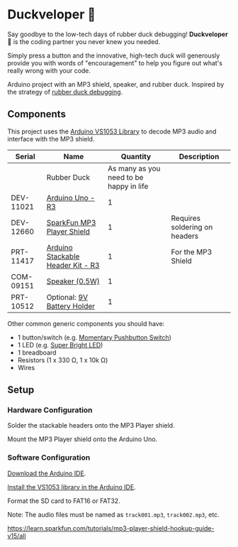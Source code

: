 # Duckveloper 🐤

Say goodbye to the low-tech days of rubber duck debugging! **Duckveloper 🐤** is the coding partner you never knew you needed.

Simply press a button and the innovative, high-tech duck will generously provide you with words of "encouragement" to help you figure out what's really wrong with your code.

Arduino project with an MP3 shield, speaker, and rubber duck. Inspired by the strategy of [rubber duck debugging](https://en.wikipedia.org/wiki/Rubber_duck_debugging).

## Components

This project uses the [Arduino VS1053 Library](https://github.com/mpflaga/Arduino_Library-vs1053_for_SdFat) to decode MP3 audio and interface with the MP3 shield.

Serial | Name | Quantity | Description
--- | --- | --- | ---
| | Rubber Duck | As many as you need to be happy in life
DEV-11021 | [Arduino Uno - R3](https://www.sparkfun.com/search/results?term=arduino+uno) | 1
DEV-12660 | [SparkFun MP3 Player Shield](https://www.sparkfun.com/products/12660) | 1 | Requires soldering on headers
PRT-11417 | [Arduino Stackable Header Kit - R3](https://www.sparkfun.com/products/11417) | 1 | For the MP3 Shield
COM-09151 | [Speaker (0.5W)](https://www.sparkfun.com/products/9151) | 1
PRT-10512 | Optional: [9V Battery Holder](https://www.sparkfun.com/products/10512) | 1

Other common generic components you should have:
* 1 button/switch (e.g. [Momentary Pushbutton Switch](https://www.sparkfun.com/products/9190))
* 1 LED (e.g. [Super Bright LED](https://www.sparkfun.com/products/11118))
* 1 breadboard
* Resistors (1 x 330 Ω, 1 x 10k Ω)
* Wires

## Setup

### Hardware Configuration

Solder the stackable headers onto the MP3 Player shield.

Mount the MP3 Player shield onto the Arduino Uno.


### Software Configuration

[Download the Arduino IDE](https://www.arduino.cc/en/software).

[Install the VS1053 library in the Arduino IDE](https://mpflaga.github.io/Arduino_Library-vs1053_for_SdFat/).

Format the SD card to FAT16 or FAT32.

Note: The audio files must be named as `track001.mp3`, `track002.mp3`, etc.




https://learn.sparkfun.com/tutorials/mp3-player-shield-hookup-guide-v15/all
